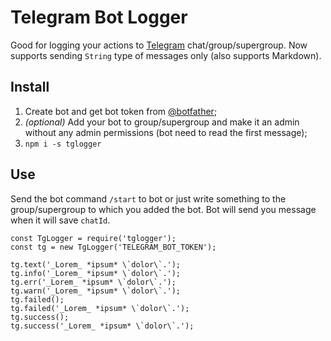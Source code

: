 # Telegram Bot Logger
Good for logging your actions to [Telegram](https://telegram.org) chat/group/supergroup.
Now supports sending `String` type of messages only (also supports Markdown).

## Install

1. Create bot and get bot token from [@botfather](https://t.me/botfather);
2. _(optional)_ Add your bot to group/supergroup and make it an admin without any admin permissions (bot need to read the first message);
3. `npm i -s tglogger`

## Use
Send the bot command `/start` to bot or just write something to the group/supergroup to which you added the bot. Bot will send you message when it will save `chatId`.

    const TgLogger = require('tglogger');
    const tg = new TgLogger('TELEGRAM_BOT_TOKEN');

    tg.text('_Lorem_ *ipsum* \`dolor\`.');
    tg.info('_Lorem_ *ipsum* \`dolor\`.');
    tg.err('_Lorem_ *ipsum* \`dolor\`.');
    tg.warn('_Lorem_ *ipsum* \`dolor\`.');
    tg.failed();
    tg.failed('_Lorem_ *ipsum* \`dolor\`.');
    tg.success();
    tg.success('_Lorem_ *ipsum* \`dolor\`.');
